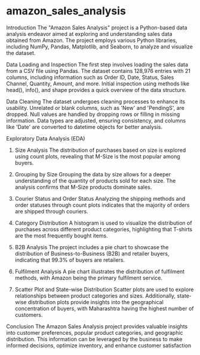 # amazon_sales_analysis

Introduction
The "Amazon Sales Analysis" project is a Python-based data analysis endeavor aimed at exploring and understanding sales data obtained from Amazon. The project employs various Python libraries, including NumPy, Pandas, Matplotlib, and Seaborn, to analyze and visualize the dataset.

Data Loading and Inspection
The first step involves loading the sales data from a CSV file using Pandas. The dataset contains 128,976 entries with 21 columns, including information such as Order ID, Date, Status, Sales Channel, Quantity, Amount, and more. Initial inspection using methods like head(), info(), and shape provides a quick overview of the data structure.

Data Cleaning
The dataset undergoes cleaning processes to enhance its usability. Unrelated or blank columns, such as 'New' and 'PendingS', are dropped. Null values are handled by dropping rows or filling in missing information. Data types are adjusted, ensuring consistency, and columns like 'Date' are converted to datetime objects for better analysis.

Exploratory Data Analysis (EDA)
1. Size Analysis
The distribution of purchases based on size is explored using count plots, revealing that M-Size is the most popular among buyers.

2. Grouping by Size
Grouping the data by size allows for a deeper understanding of the quantity of products sold for each size. The analysis confirms that M-Size products dominate sales.

3. Courier Status and Order Status
Analyzing the shipping methods and order statuses through count plots indicates that the majority of orders are shipped through couriers.

4. Category Distribution
A histogram is used to visualize the distribution of purchases across different product categories, highlighting that T-shirts are the most frequently bought items.

5. B2B Analysis
The project includes a pie chart to showcase the distribution of Business-to-Business (B2B) and retailer buyers, indicating that 99.3% of buyers are retailers.

6. Fulfilment Analysis
A pie chart illustrates the distribution of fulfilment methods, with Amazon being the primary fulfilment service.

7. Scatter Plot and State-wise Distribution
Scatter plots are used to explore relationships between product categories and sizes. Additionally, state-wise distribution plots provide insights into the geographical concentration of buyers, with Maharashtra having the highest number of customers.

Conclusion
The Amazon Sales Analysis project provides valuable insights into customer preferences, popular product categories, and geographic distribution. This information can be leveraged by the business to make informed decisions, optimize inventory, and enhance customer satisfaction
